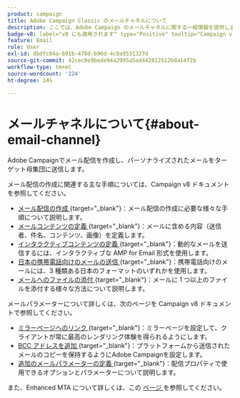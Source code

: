 ```yaml
---
product: campaign
title: Adobe Campaign Classic のメールチャネルについて
description: ここでは、Adobe Campaign のメールチャネルに関する一般情報を提供します。
badge-v8: label="v8 にも適用されます" type="Positive" tooltip="Campaign v8 にも適用されます"
feature: Email
role: User
exl-id: dbdfc04a-691b-470d-b96d-4c8a9531327d
source-git-commit: 42cec0e9bede94a2995a5ad442822512bda14f2b
workflow-type: tm+mt
source-wordcount: '224'
ht-degree: 14%

---
```


# メールチャネルについて{#about-email-channel}

Adobe Campaignでメール配信を作成し、パーソナライズされたメールをターゲット母集団に送信します。

メール配信の作成に関連する主な手順については、Campaign v8 ドキュメントを参照してください。

* [ メール配信の作成 ](https://experienceleague.adobe.com/docs/campaign/campaign-v8/send/emails/email.html){target="_blank"}：メール配信の作成に必要な様々な手順について説明します。
* [ メールコンテンツの定義 ](https://experienceleague.adobe.com/docs/campaign/campaign-v8/send/emails/defining-the-email-content.html){target="_blank"}：メールに含める内容（送信者、件名、コンテンツ、画像）を定義します。
* [ インタラクティブコンテンツの定義 ](https://experienceleague.adobe.com/docs/campaign/campaign-v8/send/emails/defining-interactive-content.html){target="_blank"}：動的なメールを送信するには、インタラクティブな AMP for Email 形式を使用します。
* [ 日本の携帯電話向けのメールの送信 ](https://experienceleague.adobe.com/docs/campaign/campaign-v8/send/emails/sending-emails-on-japanese-mobiles.html){target="_blank"}：携帯電話向けのメールには、3 種類ある日本のフォーマットのいずれかを使用します。
* [ メールへのファイルの添付 ](https://experienceleague.adobe.com/docs/campaign/campaign-v8/send/emails/attaching-files.html){target="_blank"}：メールに 1 つ以上のファイルを添付する様々な方法について説明します。

メールパラメーターについて詳しくは、次のページを Campaign v8 ドキュメントで参照してください。

* [ ミラーページへのリンク ](https://experienceleague.adobe.com/docs/campaign/campaign-v8/send/emails/mirror-page.html){target="_blank"}：ミラーページを設定して、クライアントが常に最高のレンダリング体験を得られるようにします。
* [BCC アドレスを追加 ](https://experienceleague.adobe.com/docs/campaign/campaign-v8/send/emails/email-bcc.html?lang=ja){target="_blank"}：プラットフォームから送信されたメールのコピーを保持するようにAdobe Campaignを設定します。
* [ 追加のメールパラメーターの定義 ](https://experienceleague.adobe.com/docs/campaign/campaign-v8/send/emails/email-parameters.html){target="_blank"}：配信プロパティで使用できるオプションとパラメーターについて説明します。

また、Enhanced MTA について詳しくは、この [ ページ ](sending-with-enhanced-mta.md) を参照してください。


<!--
Adobe Campaign lets you mass deliver personalized electronic messages to a target population.

Before starting sending emails:

* Make sure recipient profiles contain at least an email address.
* Learn more about the Adobe Campaign [Delivery best practices](delivery-best-practices.md).
* Read out these sections to learn more about Deliverability: [Deliverability management in Campaign](about-deliverability.md) and [Deliverability best practices guide](https://experienceleague.adobe.com/docs/deliverability-learn/deliverability-best-practice-guide/introduction.html).

The key steps to send an email are as follows:

* [Create an email delivery](creating-an-email-delivery.md)
* [Define the target population](steps-defining-the-target-population.md)
* [Define the email content](defining-the-email-content.md)
* [Send the email](sending-messages.md)
* [Monitor the delivery](about-delivery-monitoring.md)

The sections below provide information that is specific to the email channel. For global information on how to create a delivery, refer to [this section](steps-about-delivery-creation-steps.md).
-->